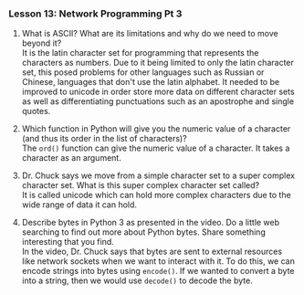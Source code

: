 ### Lesson 13: Network Programming Pt 3

1. What is ASCII? What are its limitations and why do we need to move beyond it?\
It is the latin character set for programming that represents the characters as numbers. Due to it being limited to only the latin character set, this posed problems for other languages such as Russian or Chinese, languages that don't use the latin alphabet. It needed to be improved to unicode in order store more data on different character sets as well as differentiating punctuations such as an apostrophe and single quotes.

2. Which function in Python will give you the numeric value of a character (and thus its order in the list of characters)?\
The `ord()` function can give the numeric value of a character. It takes a character as an argument.

3. Dr. Chuck says we move from a simple character set to a super complex character set. What is this super complex character set called?\
It is called unicode which can hold more complex characters due to the wide range of data it can hold.

4. Describe bytes in Python 3 as presented in the video. Do a little web searching to find out more about Python bytes. Share something interesting that you find.\
In the video, Dr. Chuck says that bytes are sent to external resources like network sockets when we want to interact with it. To do this, we can encode strings into bytes using `encode()`. If we wanted to convert a byte into a string, then we would use `decode()` to decode the byte. 